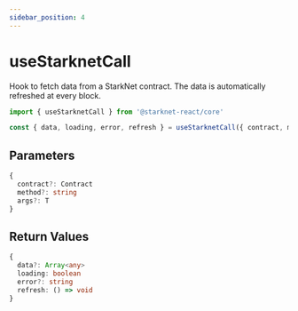 ```yaml
---
sidebar_position: 4
---
```


# useStarknetCall

Hook to fetch data from a StarkNet contract. The data is automatically refreshed at every block.

```typescript
import { useStarknetCall } from '@starknet-react/core'

const { data, loading, error, refresh } = useStarknetCall({ contract, method, args })
```

## Parameters

```typescript
{
  contract?: Contract
  method?: string
  args?: T
}
```

## Return Values

```typescript
{
  data?: Array<any>
  loading: boolean
  error?: string
  refresh: () => void
}
```
